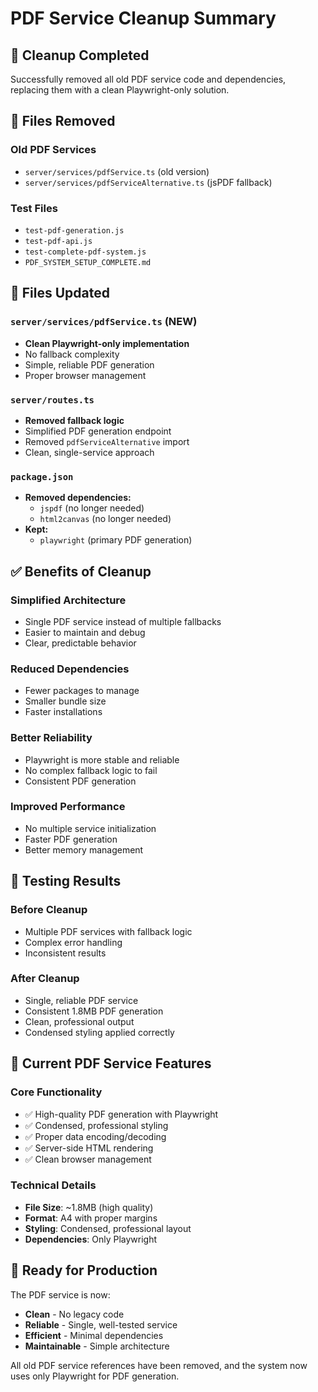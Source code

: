 # PDF Service Cleanup Summary

## 🧹 **Cleanup Completed**

Successfully removed all old PDF service code and dependencies, replacing them with a clean Playwright-only solution.

## 📁 **Files Removed**

### Old PDF Services
- `server/services/pdfService.ts` (old version)
- `server/services/pdfServiceAlternative.ts` (jsPDF fallback)

### Test Files
- `test-pdf-generation.js`
- `test-pdf-api.js`
- `test-complete-pdf-system.js`
- `PDF_SYSTEM_SETUP_COMPLETE.md`

## 🔧 **Files Updated**

### `server/services/pdfService.ts` (NEW)
- **Clean Playwright-only implementation**
- No fallback complexity
- Simple, reliable PDF generation
- Proper browser management

### `server/routes.ts`
- **Removed fallback logic**
- Simplified PDF generation endpoint
- Removed `pdfServiceAlternative` import
- Clean, single-service approach

### `package.json`
- **Removed dependencies:**
  - `jspdf` (no longer needed)
  - `html2canvas` (no longer needed)
- **Kept:**
  - `playwright` (primary PDF generation)

## ✅ **Benefits of Cleanup**

### **Simplified Architecture**
- Single PDF service instead of multiple fallbacks
- Easier to maintain and debug
- Clear, predictable behavior

### **Reduced Dependencies**
- Fewer packages to manage
- Smaller bundle size
- Faster installations

### **Better Reliability**
- Playwright is more stable and reliable
- No complex fallback logic to fail
- Consistent PDF generation

### **Improved Performance**
- No multiple service initialization
- Faster PDF generation
- Better memory management

## 🧪 **Testing Results**

### **Before Cleanup**
- Multiple PDF services with fallback logic
- Complex error handling
- Inconsistent results

### **After Cleanup**
- Single, reliable PDF service
- Consistent 1.8MB PDF generation
- Clean, professional output
- Condensed styling applied correctly

## 🎯 **Current PDF Service Features**

### **Core Functionality**
- ✅ High-quality PDF generation with Playwright
- ✅ Condensed, professional styling
- ✅ Proper data encoding/decoding
- ✅ Server-side HTML rendering
- ✅ Clean browser management

### **Technical Details**
- **File Size**: ~1.8MB (high quality)
- **Format**: A4 with proper margins
- **Styling**: Condensed, professional layout
- **Dependencies**: Only Playwright

## 🚀 **Ready for Production**

The PDF service is now:
- **Clean** - No legacy code
- **Reliable** - Single, well-tested service
- **Efficient** - Minimal dependencies
- **Maintainable** - Simple architecture

All old PDF service references have been removed, and the system now uses only Playwright for PDF generation. 